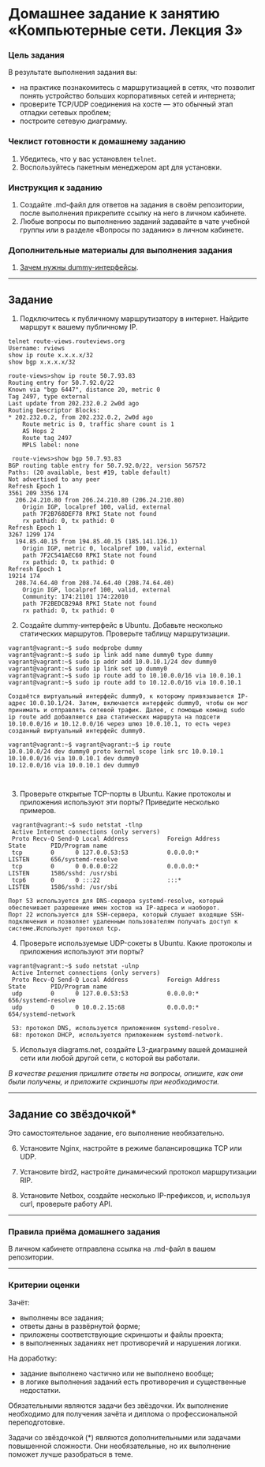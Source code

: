 # Домашнее задание к занятию «Компьютерные сети. Лекция 3»

### Цель задания

В результате выполнения задания вы:

* на практике познакомитесь с маршрутизацией в сетях, что позволит понять устройство больших корпоративных сетей и интернета;
* проверите TCP/UDP соединения на хосте — это обычный этап отладки сетевых проблем;
* построите сетевую диаграмму.

### Чеклист готовности к домашнему заданию

1. Убедитесь, что у вас установлен `telnet`.
2. Воспользуйтесь пакетным менеджером apt для установки.


### Инструкция к заданию

1. Создайте .md-файл для ответов на задания в своём репозитории, после выполнения прикрепите ссылку на него в личном кабинете.
2. Любые вопросы по выполнению заданий задавайте в чате учебной группы или в разделе «Вопросы по заданию» в личном кабинете.


### Дополнительные материалы для выполнения задания

1. [Зачем нужны dummy-интерфейсы](https://tldp.org/LDP/nag/node72.html).

------

## Задание

1. Подключитесь к публичному маршрутизатору в интернет. Найдите маршрут к вашему публичному IP.

 ```
telnet route-views.routeviews.org
Username: rviews
show ip route x.x.x.x/32
show bgp x.x.x.x/32
```    

  ```
  route-views>show ip route 50.7.93.83
Routing entry for 50.7.92.0/22
  Known via "bgp 6447", distance 20, metric 0
  Tag 2497, type external
  Last update from 202.232.0.2 2w0d ago
  Routing Descriptor Blocks:
  * 202.232.0.2, from 202.232.0.2, 2w0d ago
      Route metric is 0, traffic share count is 1
      AS Hops 2
      Route tag 2497
      MPLS label: none

  ```
  
  ```   
   route-views>show bgp 50.7.93.83
BGP routing table entry for 50.7.92.0/22, version 567572
Paths: (20 available, best #19, table default)
  Not advertised to any peer
  Refresh Epoch 1
  3561 209 3356 174
    206.24.210.80 from 206.24.210.80 (206.24.210.80)
      Origin IGP, localpref 100, valid, external
      path 7F2B768DEF78 RPKI State not found
      rx pathid: 0, tx pathid: 0
  Refresh Epoch 1
  3267 1299 174
    194.85.40.15 from 194.85.40.15 (185.141.126.1)
      Origin IGP, metric 0, localpref 100, valid, external
      path 7F2C541AEC60 RPKI State not found
      rx pathid: 0, tx pathid: 0
  Refresh Epoch 1
  19214 174
    208.74.64.40 from 208.74.64.40 (208.74.64.40)
      Origin IGP, localpref 100, valid, external
      Community: 174:21101 174:22010
      path 7F2BEDCB29A8 RPKI State not found
      rx pathid: 0, tx pathid: 0

  ```

2. Создайте dummy-интерфейс в Ubuntu. Добавьте несколько статических маршрутов. Проверьте таблицу маршрутизации.   

  ```
  vagrant@vagrant:~$ sudo modprobe dummy   
  vagrant@vagrant:~$ sudo ip link add name dummy0 type dummy   
  vagrant@vagrant:~$ sudo ip addr add 10.0.10.1/24 dev dummy0
  vagrant@vagrant:~$ sudo ip link set up dummy0   
  vagrant@vagrant:~$ sudo ip route add to 10.10.0.0/16 via 10.0.10.1
  vagrant@vagrant:~$ sudo ip route add to 10.12.0.0/16 via 10.0.10.1
  
  Создаётся виртуальный интерфейс dummy0, к которому привязывается IP-адрес 10.0.10.1/24. Затем, включается интерфейс dummy0, чтобы он мог принимать и отправлять сетевой трафик. Далее, с помощью команд sudo   ip route add добавляются два статических маршрута на подсети 10.10.0.0/16 и 10.12.0.0/16 через шлюз 10.0.10.1, то есть через созданный виртуальный интерфейс dummy0.
  
  vagrant@vagrant:~$ vagrant@vagrant:~$ ip route
  10.0.10.0/24 dev dummy0 proto kernel scope link src 10.0.10.1
  10.10.0.0/16 via 10.0.10.1 dev dummy0
  10.12.0.0/16 via 10.0.10.1 dev dummy0

 

  ```

3. Проверьте открытые TCP-порты в Ubuntu. Какие протоколы и приложения используют эти порты? Приведите несколько примеров.   

  ```   
   vagrant@vagrant:~$ sudo netstat -tlnp
   Active Internet connections (only servers)
   Proto Recv-Q Send-Q Local Address           Foreign Address         State       PID/Program name
   tcp        0      0 127.0.0.53:53           0.0.0.0:*               LISTEN      656/systemd-resolve
   tcp        0      0 0.0.0.0:22              0.0.0.0:*               LISTEN      1586/sshd: /usr/sbi
   tcp6       0      0 :::22                   :::*                    LISTEN      1586/sshd: /usr/sbi

  Порт 53 используется для DNS-сервера systemd-resolve, который обеспечивает разрешение имен хостов на IP-адреса и наоборот.
  Порт 22 используется для SSH-сервера, который слушает входящие SSH-подключения и позволяет удаленным пользователям получать доступ к системе.Использует протокол tcp.

  ```

4. Проверьте используемые UDP-сокеты в Ubuntu. Какие протоколы и приложения используют эти порты?   

  ```
  vagrant@vagrant:~$ sudo netstat -ulnp
   Active Internet connections (only servers)
   Proto Recv-Q Send-Q Local Address           Foreign Address         State       PID/Program name
   udp        0      0 127.0.0.53:53           0.0.0.0:*                           656/systemd-resolve
   udp        0      0 10.0.2.15:68            0.0.0.0:*                           654/systemd-network   
   
   53: протокол DNS, используется приложением systemd-resolve.
   68: протокол DHCP, используется приложением systemd-network.
  ```

5. Используя diagrams.net, создайте L3-диаграмму вашей домашней сети или любой другой сети, с которой вы работали. 

*В качестве решения пришлите ответы на вопросы, опишите, как они были получены, и приложите скриншоты при необходимости.*

 ---
 
## Задание со звёздочкой* 

Это самостоятельное задание, его выполнение необязательно.

6. Установите Nginx, настройте в режиме балансировщика TCP или UDP.

7. Установите bird2, настройте динамический протокол маршрутизации RIP.

8. Установите Netbox, создайте несколько IP-префиксов, и, используя curl, проверьте работу API.

----

### Правила приёма домашнего задания

В личном кабинете отправлена ссылка на .md-файл в вашем репозитории.

-----

### Критерии оценки

Зачёт:

* выполнены все задания;
* ответы даны в развёрнутой форме;
* приложены соответствующие скриншоты и файлы проекта;
* в выполненных заданиях нет противоречий и нарушения логики.

На доработку:

* задание выполнено частично или не выполнено вообще;
* в логике выполнения заданий есть противоречия и существенные недостатки.  
 
Обязательными являются задачи без звёздочки. Их выполнение необходимо для получения зачёта и диплома о профессиональной переподготовке.

Задачи со звёздочкой (*) являются дополнительными или задачами повышенной сложности. Они необязательные, но их выполнение поможет лучше разобраться в теме.
